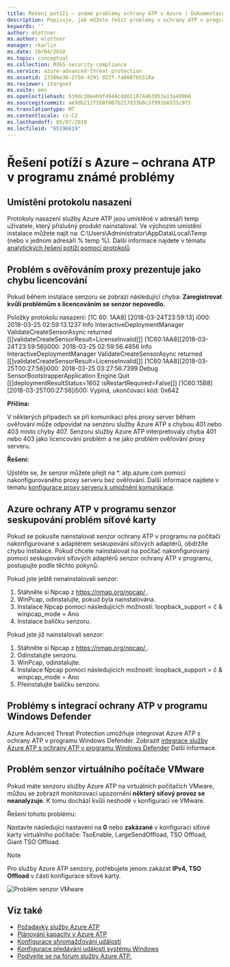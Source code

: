 ```yaml
---
title: Řešení potíží – známé problémy ochrany ATP v Azure | Dokumentace Microsoftu
description: Popisuje, jak můžete řešit problémy v ochrany ATP v programu Azure.
keywords: ''
author: mlottner
ms.author: mlottner
manager: rkarlin
ms.date: 10/04/2018
ms.topic: conceptual
ms.collection: M365-security-compliance
ms.service: azure-advanced-threat-protection
ms.assetid: 23386e36-2756-4291-923f-fa8607b5518a
ms.reviewer: itargoet
ms.suite: ems
ms.openlocfilehash: 639dc38eeb9f4944cdd011074463953a13a49966
ms.sourcegitcommit: ae9db212f268f067b217d33b0c3f991b6531c975
ms.translationtype: MT
ms.contentlocale: cs-CZ
ms.lasthandoff: 05/07/2019
ms.locfileid: "65196619"
---
```

# <a name="troubleshooting-azure-atp-known-issues"></a>Řešení potíží s Azure – ochrana ATP v programu známé problémy 


## <a name="deployment-log-location"></a>Umístění protokolu nasazení
 
Protokoly nasazení služby Azure ATP jsou umístěné v adresáři temp uživatele, který příslušný produkt nainstaloval. Ve výchozím umístění instalace můžete najít na: C:\Users\Administrator\AppData\Local\Temp (nebo v jednom adresáři % temp %). Další informace najdete v tématu [analytických řešení potíží pomocí protokolů](troubleshooting-atp-using-logs.md)

## <a name="proxy-authentication-problem-presents-as-a-licensing-error"></a>Problém s ověřováním proxy prezentuje jako chybu licencování

Pokud během instalace senzoru se zobrazí následující chyba:  **Zaregistrovat kvůli problémům s licencováním se senzor nepovedlo.**

Položky protokolu nasazení: [1C 60: 1AA8] [2018-03-24T23:59:13] i000: 2018-03-25 02:59:13.1237 Info  InteractiveDeploymentManager ValidateCreateSensorAsync returned [\[]validateCreateSensorResult=LicenseInvalid[\]] [1C60:1AA8][2018-03-24T23:59:56]i000: 2018-03-25 02:59:56.4856 Info  InteractiveDeploymentManager ValidateCreateSensorAsync returned [\[]validateCreateSensorResult=LicenseInvalid[\]] [1C60:1AA8][2018-03-25T00:27:56]i000: 2018-03-25 03:27:56.7399 Debug SensorBootstrapperApplication Engine.Quit [\[]deploymentResultStatus=1602 isRestartRequired=False[\]] [1C60:15B8][2018-03-25T00:27:56]i500: Vypíná, ukončovací kód: 0x642


**Příčina:**

V některých případech se při komunikaci přes proxy server během ověřování může odpovídat na senzoru služby Azure ATP s chybou 401 nebo 403 místo chyby 407. Senzoru služby Azure ATP interpretovaly chyba 401 nebo 403 jako licencování problém a ne jako problém ověřování proxy serveru. 

**Řešení:**

Ujistěte se, že senzor můžete přejít na *. atp.azure.com pomocí nakonfigurovaného proxy serveru bez ověřování. Další informace najdete v tématu [konfigurace proxy serveru k umožnění komunikace](configure-proxy.md).




## Azure ochrany ATP v programu senzor seskupování problém síťové karty <a name="nic-teaming"></a>

Pokud se pokusíte nainstalovat senzor ochrany ATP v programu na počítači nakonfigurované s adaptérem seskupování síťových adaptérů, obdržíte chybu instalace. Pokud chcete nainstalovat na počítač nakonfigurovaný pomocí seskupování síťových adaptérů senzor ochrany ATP v programu, postupujte podle těchto pokynů:

Pokud jste ještě nenainstalovali senzor:

1.  Stáhněte si Npcap z [ https://nmap.org/npcap/ ](https://nmap.org/npcap/).
2.  WinPcap, odinstalujte, pokud byla nainstalována.
3.  Instalace Npcap pomocí následujících možností: loopback_support = č & winpcap_mode = Ano
4.  Instalace balíčku senzoru.

Pokud jste již nainstalovali senzor:

1.  Stáhněte si Npcap z [ https://nmap.org/npcap/ ](https://nmap.org/npcap/).
2.  Odinstalujte senzoru.
3.  WinPcap, odinstalujte.
4.  Instalace Npcap pomocí následujících možností: loopback_support = č & winpcap_mode = Ano
5.  Přeinstalujte balíčku senzoru.

## <a name="windows-defender-atp-integration-issue"></a>Problémy s integrací ochrany ATP v programu Windows Defender

Azure Advanced Threat Protection umožňuje integrovat Azure ATP s ochrany ATP v programu Windows Defender. Zobrazit [integrace služby Azure ATP s ochrany ATP v programu Windows Defender](integrate-wd-atp.md) Další informace. 

## <a name="vmware-virtual-machine-sensor-issue"></a>Problém senzor virtuálního počítače VMware

Pokud máte senzoru služby Azure ATP na virtuálních počítačích VMware, můžou se zobrazit monitorovací upozornění **některý síťový provoz se neanalyzuje**. K tomu dochází kvůli neshodě v konfiguraci ve VMware.

Řešení tohoto problému:

Nastavte následující nastavení na **0** nebo **zakázané** v konfiguraci síťové karty virtuálního počítače: TsoEnable, LargeSendOffload, TSO Offload, Giant TSO Offload.
> [!NOTE]
> Pro služby Azure ATP senzory, potřebujete jenom zakázat **IPv4, TSO Offload** v části konfigurace síťové karty.

 ![Problém senzor VMware](./media/vm-sensor-issue.png)

## <a name="see-also"></a>Viz také
- [Požadavky služby Azure ATP](atp-prerequisites.md)
- [Plánování kapacity v Azure ATP](atp-capacity-planning.md)
- [Konfigurace shromažďování událostí](configure-event-collection.md)
- [Konfigurace předávání událostí systému Windows](configure-event-forwarding.md)
- [Podívejte se na fórum služby Azure ATP.](https://aka.ms/azureatpcommunity)
